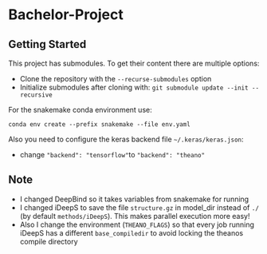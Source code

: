 # Bachelor-Project

## Getting Started

This project has submodules. To get their content there are multiple options:

* Clone the repository with the `--recurse-submodules` option
* Initialize submodules after cloning with: `git submodule update --init --recursive`

For the snakemake conda environment use:

`conda env create --prefix snakemake --file env.yaml`

Also you need to configure the keras backend file `~/.keras/keras.json`:
* change `"backend": "tensorflow"`to `"backend": "theano"`

## Note

* I changed DeepBind so it takes variables from snakemake for running
* I changed iDeepS to save the file `structure.gz` in model_dir instead of `./` (by default `methods/iDeepS`). This makes parallel execution more easy!
* Also I change the environment (`THEANO_FLAGS`) so that every job running iDeepS has a different `base_compiledir` to avoid locking the theanos compile directory
